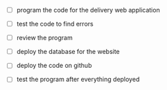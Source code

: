 - [ ] program the code for the delivery web application  
- [ ] test the code to find errors  
- [ ] review the program
- [ ] deploy the database for the website  
- [ ] deploy the code on github 
- [ ] test the program after everything deployed

